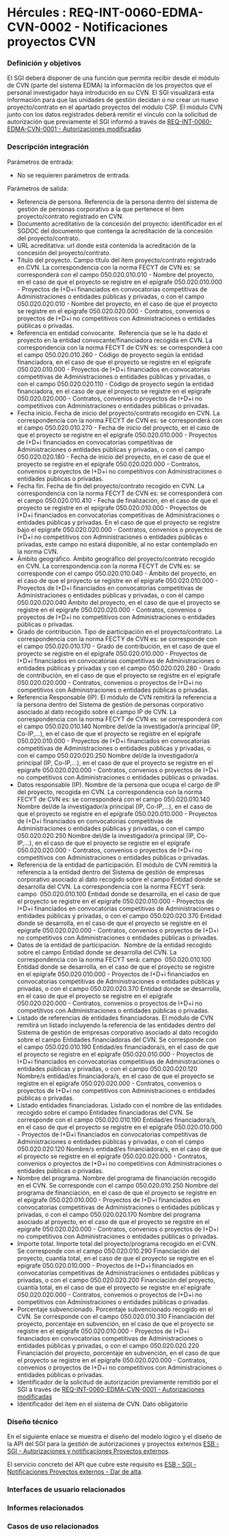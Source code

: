 # Hércules : REQ\-INT\-0060\-EDMA\-CVN\-0002 \- Notificaciones proyectos CVN







### Definición y objetivos

El SGI deberá disponer de una función que permita recibir desde el módulo de CVN (parte del sistema EDMA) la información de los proyectos que el personal investigador haya introducido en su CVN. El SGI visualizará esta información para que las unidades de gestión decidan o no crear un nuevo proyecto/contrato en el apartado proyectos del módulo CSP. El módulo CVN junto con los datos registrados deberá remitir el vínculo con la solicitud de autorización que previamente el SGI informó a través de [REQ\-INT\-0060\-EDMA\-CVN\-0001 \- Autorizaciones modificadas](/hercules/sgi-sistema-de-gestion-de-investigacion/requisitos-y-analisis-funcional/analisis-funcional-sgi-hercules/gen-aspectos-generales/int-requisitos-de-integracion/req-int-0060-edma-cvn-integracion-con-el-sistema-de-enriquecimiento-de-datos-y-metodos-de-analisis-y-gestion-de-cvn/req-int-0060-edma-cvn-0001-autorizaciones-modificadas.md "/hercules/sgi-sistema-de-gestion-de-investigacion/requisitos-y-analisis-funcional/analisis-funcional-sgi-hercules/gen-aspectos-generales/int-requisitos-de-integracion/req-int-0060-edma-cvn-integracion-con-el-sistema-de-enriquecimiento-de-datos-y-metodos-de-analisis-y-gestion-de-cvn/req-int-0060-edma-cvn-0001-autorizaciones-modificadas.md")

### Descripción integración

Parámetros de entrada:

* No se requieren parámetros de entrada.

Parámetros de salida:

* Referencia de persona. Referencia de la persona dentro del sistema de gestión de personas corporativo a la que pertenece el ítem proyecto/contrato registrado en CVN.
* Documento acreditativo de la concesión del proyecto: identificador en el SGDOC del documento que contenga la acreditación de la concesión del proyecto/contrato.
* URL acreditativa: url donde está contenida la acreditación de la concesión del proyecto/contrato.
* Título del proyecto. Campo título del ítem proyecto/contrato registrado en CVN. La correspondencia con la norma FECYT de CVN es: se corresponderá con el campo 050\.020\.010\.010 \- Nombre del proyecto, en el caso de que el proyecto se registre en el epígrafe 050\.020\.010\.000 \- Proyectos de I\+D\+i financiados en convocatorias competitivas de Administraciones o entidades públicas y privadas, o con el campo 050\.020\.020\.010 \- Nombre del proyecto, en el caso de que el proyecto se registre en el epígrafe 050\.020\.020\.000 \- Contratos, convenios o proyectos de I\+D\+i no competitivos con Administraciones o entidades públicas o privadas.
* Referencia en entidad convocante.  Referencia que se le ha dado el proyecto en la entidad convocante/financiadora recogida en CVN. La correspondencia con la norma FECYT de CVN es: se corresponderá con el campo 050\.020\.010\.260 \- Código de proyecto según la entidad financiadora, en el caso de que el proyecto se registre en el epígrafe 050\.020\.010\.000 \- Proyectos de I\+D\+i financiados en convocatorias competitivas de Administraciones o entidades públicas y privadas, o con el campo 050\.020\.020\.110 \- Código de proyecto según la entidad financiadora, en el caso de que el proyecto se registre en el epígrafe 050\.020\.020\.000 \- Contratos, convenios o proyectos de I\+D\+i no competitivos con Administraciones o entidades públicas o privadas.
* Fecha inicio. Fecha de inicio del proyecto/contrato recogido en CVN. La correspondencia con la norma FECYT de CVN es: se corresponderá con el campo 050\.020\.010\.270 \- Fecha de inicio del proyecto, en el caso de que el proyecto se registre en el epígrafe 050\.020\.010\.000 \- Proyectos de I\+D\+i financiados en convocatorias competitivas de Administraciones o entidades públicas y privadas, o con el campo 050\.020\.020\.180 \- Fecha de inicio del proyecto, en el caso de que el proyecto se registre en el epígrafe 050\.020\.020\.000 \- Contratos, convenios o proyectos de I\+D\+i no competitivos con Administraciones o entidades públicas o privadas.
* Fecha fin. Fecha de fin del proyecto/contrato recogido en CVN. La correspondencia con la norma FECYT de CVN es: se corresponderá con el campo 050\.020\.010\.410 \- Fecha de finalización, en el caso de que el proyecto se registre en el epígrafe 050\.020\.010\.000 \- Proyectos de I\+D\+i financiados en convocatorias competitivas de Administraciones o entidades públicas y privadas. En el caso de que el proyecto se registre bajo el epígrafe 050\.020\.020\.000 \- Contratos, convenios o proyectos de I\+D\+i no competitivos con Administraciones o entidades públicas o privadas, este campo no estará disponible, al no estar contemplado en la norma CVN.
* Ámbito geográfico. Ámbito geográfico del proyecto/contrato recogido en CVN. La correspondencia con la norma FECYT de CVN es: se corresponde con el campo 050\.020\.010\.040 \- Ámbito del proyecto, en el caso de que el proyecto se registre en el epígrafe 050\.020\.010\.000 \- Proyectos de I\+D\+i financiados en convocatorias competitivas de Administraciones o entidades públicas y privadas, o con el campo 050\.020\.020\.040 Ámbito del proyecto, en el caso de que el proyecto se registre en el epígrafe 050\.020\.020\.000 \- Contratos, convenios o proyectos de I\+D\+i no competitivos con Administraciones o entidades públicas o privadas.
* Grado de contribución. Tipo de participación en el proyecto/contrato. La correspondencia con la norma FECTY de CVN es: se corresponde con el campo 050\.020\.010\.170 \- Grado de contribución, en el caso de que el proyecto se registre en el epígrafe 050\.020\.010\.000 \- Proyectos de I\+D\+i financiados en convocatorias competitivas de Administraciones o entidades públicas y privadas y con el campo 050\.020\.020\.280 \- Grado de contribución, en el caso de que el proyecto se registre en el epígrafe 050\.020\.020\.000 \- Contratos, convenios o proyectos de I\+D\+i no competitivos con Administraciones o entidades públicas o privadas.
* Referencia Responsable (IP). El módulo de CVN remitirá la referencia a la persona dentro del Sistema de gestión de personas corporativo asociado al dato recogido sobre el campo IP de CVN. La correspondencia con la norma FECYT de CVN es: se corresponderá con el campo 050\.020\.010\.140 Nombre del/de la investigador/a principal (IP, Co\-IP,...), en el caso de que el proyecto se registre en el epígrafe 050\.020\.010\.000 \- Proyectos de I\+D\+i financiados en convocatorias competitivas de Administraciones o entidades públicas y privadas, o con el campo 050\.020\.020\.250 Nombre del/de la investigador/a principal (IP, Co\-IP,...), en el caso de que el proyecto se registre en el epígrafe 050\.020\.020\.000 \- Contratos, convenios o proyectos de I\+D\+i no competitivos con Administraciones o entidades públicas o privadas.
* Datos responsable (IP). Nombre de la persona que ocupa el cargo de IP del proyecto, recogida en CVN. La correspondencia con la norma FECYT de CVN es: se corresponderá con el campo 050\.020\.010\.140 Nombre del/de la investigador/a principal (IP, Co\-IP,...), en el caso de que el proyecto se registre en el epígrafe 050\.020\.010\.000 \- Proyectos de I\+D\+i financiados en convocatorias competitivas de Administraciones o entidades públicas y privadas, o con el campo 050\.020\.020\.250 Nombre del/de la investigador/a principal (IP, Co\-IP,...), en el caso de que el proyecto se registre en el epígrafe 050\.020\.020\.000 \- Contratos, convenios o proyectos de I\+D\+i no competitivos con Administraciones o entidades públicas o privadas.
* Referencia de la entidad de participación. El módulo de CVN remitirá la referencia a la entidad dentro del Sistema de gestión de empresas corporativo asociado al dato recogido sobre el campo Entidad donde se desarrolla del CVN. La correspondencia con la norma FECYT será: campo  050\.020\.010\.100 Entidad donde se desarrolla, en el caso de que el proyecto se registre en el epígrafe 050\.020\.010\.000 \- Proyectos de I\+D\+i financiados en convocatorias competitivas de Administraciones o entidades públicas y privadas, o con el campo 050\.020\.020\.370 Entidad donde se desarrolla, en el caso de que el proyecto se registre en el epígrafe 050\.020\.020\.000 \- Contratos, convenios o proyectos de I\+D\+i no competitivos con Administraciones o entidades públicas o privadas.
* Datos de la entidad de participación.  Nombre de la entidad recogido sobre el campo Entidad donde se desarrolla del CVN. La correspondencia con la norma FECYT será: campo  050\.020\.010\.100 Entidad donde se desarrolla, en el caso de que el proyecto se registre en el epígrafe 050\.020\.010\.000 \- Proyectos de I\+D\+i financiados en convocatorias competitivas de Administraciones o entidades públicas y privadas, o con el campo 050\.020\.020\.370 Entidad donde se desarrolla, en el caso de que el proyecto se registre en el epígrafe 050\.020\.020\.000 \- Contratos, convenios o proyectos de I\+D\+i no competitivos con Administraciones o entidades públicas o privadas.
* Listado de referencias de entidades financiadoras. El módulo de CVN remitirá un listado incluyendo la referencia de las entidades dentro del Sistema de gestión de empresas corporativo asociado al dato recogido sobre el campo Entidades financiadoras del CVN. Se corresponde con el campo 050\.020\.010\.190 Entidad/es financiadora/s, en el caso de que el proyecto se registre en el epígrafe 050\.020\.010\.000 \- Proyectos de I\+D\+i financiados en convocatorias competitivas de Administraciones o entidades públicas y privadas, o con el campo 050\.020\.020\.120 Nombre/s entidad/es financiadora/s, en el caso de que el proyecto se registre en el epígrafe 050\.020\.020\.000 \- Contratos, convenios o proyectos de I\+D\+i no competitivos con Administraciones o entidades públicas o privadas.
* Listado entidades financiadoras. Listado con el nombre de las entidades recogido sobre el campo Entidades financiadoras del CVN. Se corresponde con el campo 050\.020\.010\.190 Entidad/es financiadora/s, en el caso de que el proyecto se registre en el epígrafe 050\.020\.010\.000 \- Proyectos de I\+D\+i financiados en convocatorias competitivas de Administraciones o entidades públicas y privadas, o con el campo 050\.020\.020\.120 Nombre/s entidad/es financiadora/s, en el caso de que el proyecto se registre en el epígrafe 050\.020\.020\.000 \- Contratos, convenios o proyectos de I\+D\+i no competitivos con Administraciones o entidades públicas o privadas.
* Nombre del programa. Nombre del programa de financiación recogido en el CVN. Se corresponde con el campo 050\.020\.010\.250 Nombre del programa de financiación, en el caso de que el proyecto se registre en el epígrafe 050\.020\.010\.000 \- Proyectos de I\+D\+i financiados en convocatorias competitivas de Administraciones o entidades públicas y privadas, o con el campo 050\.020\.020\.170 Nombre del programa asociado al proyecto, en el caso de que el proyecto se registre en el epígrafe 050\.020\.020\.000 \- Contratos, convenios o proyectos de I\+D\+i no competitivos con Administraciones o entidades públicas o privadas.
* Importe total. Importe total del proyecto/programa recogido en el CVN. Se corresponde con el campo 050\.020\.010\.290 Financiación del proyecto, cuantía total, en el caso de que el proyecto se registre en el epígrafe 050\.020\.010\.000 \- Proyectos de I\+D\+i financiados en convocatorias competitivas de Administraciones o entidades públicas y privadas, o con el campo 050\.020\.020\.200 Financiación del proyecto, cuantía total, en el caso de que el proyecto se registre en el epígrafe 050\.020\.020\.000 \- Contratos, convenios o proyectos de I\+D\+i no competitivos con Administraciones o entidades públicas o privadas.
* Porcentaje subvencionado. Porcentaje subvencionado recogido en el CVN. Se corresponde con el campo 050\.020\.010\.310 Financiación del proyecto, porcentaje en subvención, en el caso de que el proyecto se registre en el epígrafe 050\.020\.010\.000 \- Proyectos de I\+D\+i financiados en convocatorias competitivas de Administraciones o entidades públicas y privadas, o con el campo 050\.020\.020\.220 Financiación del proyecto, porcentaje en subvención, en el caso de que el proyecto se registre en el epígrafe 050\.020\.020\.000 \- Contratos, convenios o proyectos de I\+D\+i no competitivos con Administraciones o entidades públicas o privadas.
* Identificador de la solicitud de autorización previamente remitido por el SGI a través de [REQ\-INT\-0060\-EDMA\-CVN\-0001 \- Autorizaciones modificadas](/hercules/sgi-sistema-de-gestion-de-investigacion/requisitos-y-analisis-funcional/analisis-funcional-sgi-hercules/gen-aspectos-generales/int-requisitos-de-integracion/req-int-0060-edma-cvn-integracion-con-el-sistema-de-enriquecimiento-de-datos-y-metodos-de-analisis-y-gestion-de-cvn/req-int-0060-edma-cvn-0001-autorizaciones-modificadas.md "/hercules/sgi-sistema-de-gestion-de-investigacion/requisitos-y-analisis-funcional/analisis-funcional-sgi-hercules/gen-aspectos-generales/int-requisitos-de-integracion/req-int-0060-edma-cvn-integracion-con-el-sistema-de-enriquecimiento-de-datos-y-metodos-de-analisis-y-gestion-de-cvn/req-int-0060-edma-cvn-0001-autorizaciones-modificadas.md")
* Identificador del ítem en el sistema de CVN. Dato obligatorio

### Diseño técnico

En el siguiente enlace se muestra el diseño del modelo lógico y el diseño de la API del SGI para la gestión de autorizaciones y proyectos externos [ESB \- SGI \- Autorizaciones y notificaciones Proyectos externos](/hercules/sgi-sistema-de-gestion-de-investigacion/diseno/componentes/sgi-esb/esb-sgi/esb-sgi-autorizaciones-y-notificaciones-proyectos-externos/index.md "/hercules/sgi-sistema-de-gestion-de-investigacion/diseno/componentes/sgi-esb/esb-sgi/esb-sgi-autorizaciones-y-notificaciones-proyectos-externos/index.md").

El servicio concreto del API que cubre este requisito es [ESB \- SGI \- Notificaciones Proyectos externos \- Dar de alta](/hercules/sgi-sistema-de-gestion-de-investigacion/diseno/componentes/sgi-esb/esb-sgi/esb-sgi-autorizaciones-y-notificaciones-proyectos-externos/esb-sgi-notificaciones-proyectos-externos-dar-de-alta.md "/hercules/sgi-sistema-de-gestion-de-investigacion/diseno/componentes/sgi-esb/esb-sgi/esb-sgi-autorizaciones-y-notificaciones-proyectos-externos/esb-sgi-notificaciones-proyectos-externos-dar-de-alta.md").

  








### Interfaces de usuario relacionados







### Informes relacionados







### Casos de uso relacionados









